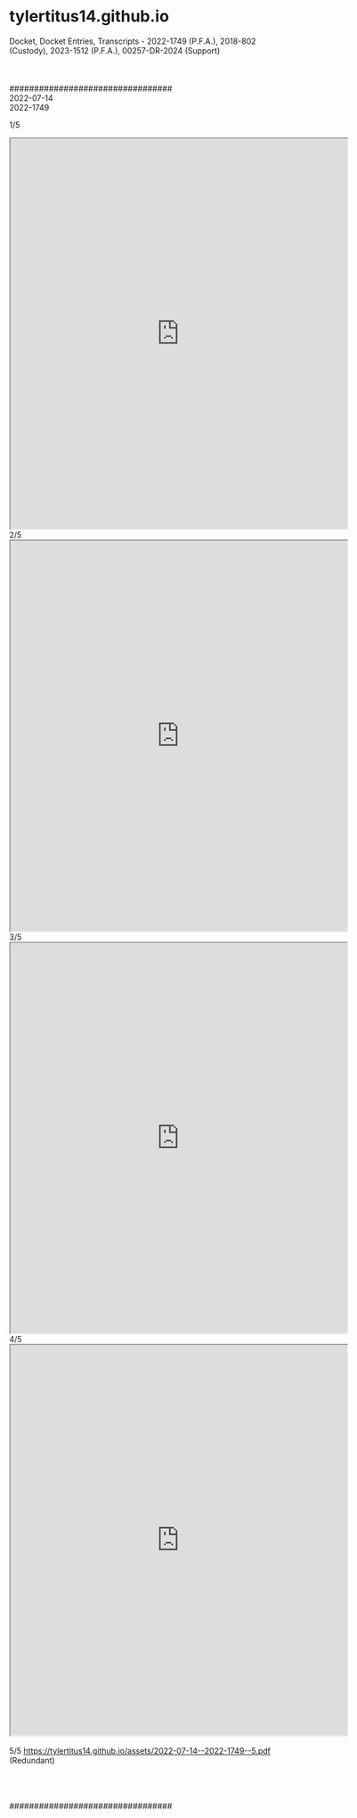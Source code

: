 # tylertitus14.github.io
Docket, Docket Entries, Transcripts - 2022-1749 (P.F.A.), 2018-802 (Custody), 2023-1512 (P.F.A.), 00257-DR-2024 (Support)
<br><br><br><br>
#################################  
2022-07-14  
2022-1749  

1/5  
<iframe src="https://tylertitus14.github.io/assets/2022-07-14--2022-1749--1.pdf" width="120%" height="700px"></iframe>
<br>
2/5
<iframe src="https://tylertitus14.github.io/assets/2022-07-14--2022-1749--2.pdf" width="120%" height="700px"></iframe>  
<br>
3/5
<iframe src="https://tylertitus14.github.io/assets/2022-07-14--2022-1749--3.pdf" width="120%" height="700px"></iframe>  
<br>
4/5
<iframe src="https://tylertitus14.github.io/assets/2022-07-14--2022-1749--4.pdf" width="120%" height="700px"></iframe>  
<br><br>
5/5  
<a href="https://tylertitus14.github.io/assets/2022-07-14--2022-1749--5.pdf">https://tylertitus14.github.io/assets/2022-07-14--2022-1749--5.pdf</a> (Redundant)

<br><br><br>
#################################
